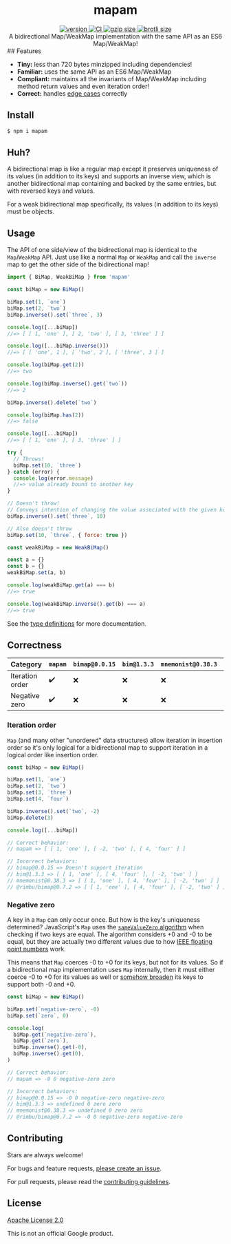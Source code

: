 <h1 align="center">
  mapam
</h1>

<div align="center">
  <a href="https://npmjs.org/package/mapam">
    <img src="https://badgen.net/npm/v/mapam" alt="version" />
  </a>
  <a href="https://github.com/TomerAberbach/mapam/actions">
    <img src="https://github.com/TomerAberbach/mapam/workflows/CI/badge.svg" alt="CI" />
  </a>
  <a href="https://unpkg.com/mapam/dist/index.min.js">
    <img src="https://deno.bundlejs.com/?q=mapam&badge" alt="gzip size" />
  </a>
  <a href="https://unpkg.com/mapam/dist/index.min.js">
    <img src="https://deno.bundlejs.com/?q=mapam&config={%22compression%22:{%22type%22:%22brotli%22}}&badge" alt="brotli size" />
  </a>
</div>

<div align="center">
  A bidirectional Map/WeakMap implementation with the same API as an ES6 Map/WeakMap!
</div>
## Features

- **Tiny:** less than 720 bytes minzipped including dependencies!
- **Familiar:** uses the same API as an ES6 Map/WeakMap
- **Compliant:** maintains all the invariants of Map/WeakMap including method
  return values and even iteration order!
- **Correct:** handles [edge cases](#correctness) correctly

## Install

```sh
$ npm i mapam
```

## Huh?

A bidirectional map is like a regular map except it preserves uniqueness of its
values (in addition to its keys) and supports an inverse view, which is another
bidirectional map containing and backed by the same entries, but with reversed
keys and values.

For a weak bidirectional map specifically, its values (in addition to its keys)
must be objects.

## Usage

The API of one side/view of the bidirectional map is identical to the
`Map`/`WeakMap` API. Just use like a normal `Map` or `WeakMap` and call the
`inverse` map to get the other side of the bidirectional map!

```js
import { BiMap, WeakBiMap } from 'mapam'

const biMap = new BiMap()

biMap.set(1, `one`)
biMap.set(2, `two`)
biMap.inverse().set(`three`, 3)

console.log([...biMap])
//=> [ [ 1, 'one' ], [ 2, 'two' ], [ 3, 'three' ] ]

console.log([...biMap.inverse()])
//=> [ [ 'one', 1 ], [ 'two', 2 ], [ 'three', 3 ] ]

console.log(biMap.get(2))
//=> two

console.log(biMap.inverse().get(`two`))
//=> 2

biMap.inverse().delete(`two`)

console.log(biMap.has(2))
//=> false

console.log([...biMap])
//=> [ [ 1, 'one' ], [ 3, 'three' ] ]

try {
  // Throws!
  biMap.set(10, `three`)
} catch (error) {
  console.log(error.message)
  //=> value already bound to another key
}

// Doesn't throw!
// Conveys intention of changing the value associated with the given key
biMap.inverse().set(`three`, 10)

// Also doesn't throw
biMap.set(10, `three`, { force: true })

const weakBiMap = new WeakBiMap()

const a = {}
const b = {}
weakBiMap.set(a, b)

console.log(weakBiMap.get(a) === b)
//=> true

console.log(weakBiMap.inverse().get(b) === a)
//=> true
```

See the
[type definitions](https://github.com/TomerAberbach/mapam/blob/main/src/index.d.ts)
for more documentation.

## Correctness

| Category        | `mapam`            | `bimap@0.0.15` | `bim@1.3.3` | `mnemonist@0.38.3` | `@rimbu/bimap@0.7.2` |
| --------------- | ------------------ | -------------- | ----------- | ------------------ | -------------------- |
| Iteration order | :heavy_check_mark: | :x:            | :x:         | :x:                | :x:                  |
| Negative zero   | :heavy_check_mark: | :x:            | :x:         | :x:                | :x:                  |

### Iteration order

`Map` (and many other "unordered" data structures) allow iteration in insertion
order so it's only logical for a bidirectional map to support iteration in a
logical order like insertion order.

```js
const biMap = new BiMap()

biMap.set(1, `one`)
biMap.set(2, `two`)
biMap.set(3, `three`)
biMap.set(4, `four`)

biMap.inverse().set(`two`, -2)
biMap.delete(3)

console.log([...biMap])

// Correct behavior:
// mapam => [ [ 1, 'one' ], [ -2, 'two' ], [ 4, 'four' ] ]

// Incorrect behaviors:
// bimap@0.0.15 => Doesn't support iteration
// bim@1.3.3 => [ [ 1, 'one' ], [ 4, 'four' ], [ -2, 'two' ] ]
// mnemonist@0.38.3 => [ [ 1, 'one' ], [ 4, 'four' ], [ -2, 'two' ] ]
// @rimbu/bimap@0.7.2 => [ [ 1, 'one' ], [ 4, 'four' ], [ -2, 'two' ] ]
```

### Negative zero

A key in a `Map` can only occur once. But how is the key's uniqueness
determined? JavaScript's `Map` uses the
[`sameValueZero` algorithm](https://developer.mozilla.org/en-US/docs/Web/JavaScript/Equality_comparisons_and_sameness#same-value-zero_equality)
when checking if two keys are equal. The algorithm considers +0 and -0 to be
equal, but they are actually two different values due to how
[IEEE floating point numbers](https://www.johndcook.com/blog/2010/06/15/why-computers-have-signed-zero)
work.

This means that `Map` coerces -0 to +0 for its keys, but not for its values. So
if a bidirectional map implementation uses `Map` internally, then it must either
coerce -0 to +0 for its values as well or
[somehow broaden](https://github.com/TomerAberbach/svkc) its keys to support
both -0 and +0.

```js
const biMap = new BiMap()

biMap.set(`negative-zero`, -0)
biMap.set(`zero`, 0)

console.log(
  biMap.get(`negative-zero`),
  biMap.get(`zero`),
  biMap.inverse().get(-0),
  biMap.inverse().get(0),
)

// Correct behavior:
// mapam => -0 0 negative-zero zero

// Incorrect behaviors:
// bimap@0.0.15 => -0 0 negative-zero negative-zero
// bim@1.3.3 => undefined 0 zero zero
// mnemonist@0.38.3 => undefined 0 zero zero
// @rimbu/bimap@0.7.2 => -0 0 negative-zero negative-zero
```

## Contributing

Stars are always welcome!

For bugs and feature requests,
[please create an issue](https://github.com/TomerAberbach/mapam/issues/new).

For pull requests, please read the
[contributing guidelines](https://github.com/TomerAberbach/mapam/blob/main/contributing.md).

## License

[Apache License 2.0](https://github.com/TomerAberbach/mapam/blob/main/license)

This is not an official Google product.
